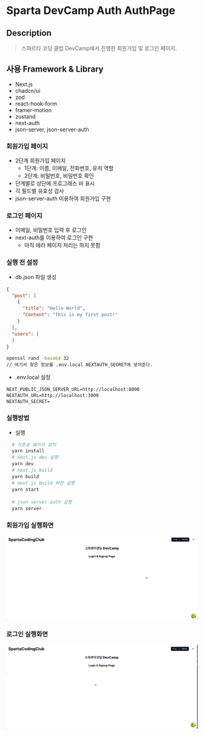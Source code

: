 # Sparta DevCamp Auth AuthPage

## Description
> 스파르타 코딩 클럽 DevCamp에서 진행한 회원가입 및 로그인 페이지.

## 사용 Framework & Library
- Next.js
- chadcn/ui
- zod
- react-hook-form
- framer-motion
- zustand
- next-auth
- json-server, json-server-auth

### 회원가입 페이지
- 2단계 회원가입 페이지
  - 1단계: 이름, 이메일, 전화번호, 유저 역할
  - 2단계: 비밀번호, 비밀번호 확인
- 단계별로 상단에 프로그래스 바 표시
- 각 필드별 유효성 검사
- json-server-auth 이용하여 회원가입 구현

### 로그인 페이지
- 이메일, 비밀번호 입력 후 로그인
- next-auth를 이용하여 로그인 구현
  - 아직 에러 페이지 처리는 하지 못함 

### 실행 전 설정
- db.json 파일 생성
```json
{
  "post": [
    {
      "title": "Hello World",
      "content": "This is my first post!"
    }
  ],
  "users": [
  ]
}
```
```bash
openssl rand -base64 32
// 여기서 찾은 정보를 .env.local NEXTAUTH_SECRET에 넣어준다.
```
- .env.local 설정
```dotenv
NEXT_PUBLIC_JSON_SERVER_URL=http://localhost:8000
NEXTAUTH_URL=http://localhost:3000
NEXTAUTH_SECRET=

```

### 실행방법

- 실행
```bash
  # 의존성 패키지 설치
  yarn install
  # next.js dev 실행
  yarn dev
  # next.js build
  yarn build
  # next.js build 버전 실행
  yarn start
  
  # json-server-auth 실행
  yarn server 
  ```
### 회원가입 실행화면
![capture.gif](capture.gif)
### 로그인 실행화면
![LoginCapture.gif](LoginCapture.gif)